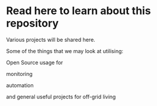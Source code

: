 # Read here to learn about this repository
Various projects will be shared here.

Some of the things that we may look at utilising:

<p>Open Source usage for</p>
<p>monitoring</p>
<p>automation</p>
<p>and general useful projects for off-grid living</p>
